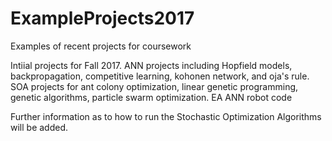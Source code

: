 # ExampleProjects2017
Examples of recent projects for coursework

Intiial projects for Fall 2017. ANN projects including Hopfield models, backpropagation, competitive learning, 
kohonen network, and oja's rule. SOA projects for ant colony optimization, linear genetic programming, genetic 
algorithms, particle swarm optimization. EA ANN robot code

Further information as to how to run the Stochastic Optimization Algorithms will be added.
